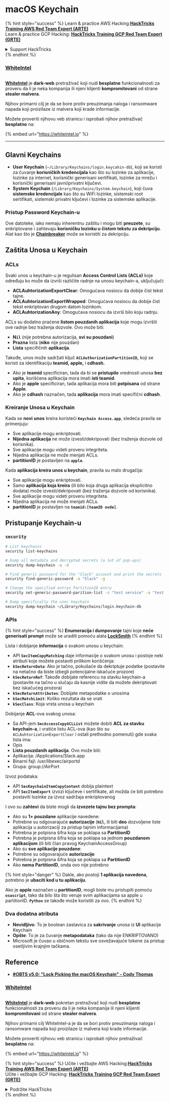 # macOS Keychain

{% hint style="success" %}
Learn & practice AWS Hacking:<img src="../../.gitbook/assets/arte.png" alt="" data-size="line">[**HackTricks Training AWS Red Team Expert (ARTE)**](https://training.hacktricks.xyz/courses/arte)<img src="../../.gitbook/assets/arte.png" alt="" data-size="line">\
Learn & practice GCP Hacking: <img src="../../.gitbook/assets/grte.png" alt="" data-size="line">[**HackTricks Training GCP Red Team Expert (GRTE)**<img src="../../.gitbook/assets/grte.png" alt="" data-size="line">](https://training.hacktricks.xyz/courses/grte)

<details>

<summary>Support HackTricks</summary>

* Check the [**subscription plans**](https://github.com/sponsors/carlospolop)!
* **Join the** 💬 [**Discord group**](https://discord.gg/hRep4RUj7f) or the [**telegram group**](https://t.me/peass) or **follow** us on **Twitter** 🐦 [**@hacktricks\_live**](https://twitter.com/hacktricks\_live)**.**
* **Share hacking tricks by submitting PRs to the** [**HackTricks**](https://github.com/carlospolop/hacktricks) and [**HackTricks Cloud**](https://github.com/carlospolop/hacktricks-cloud) github repos.

</details>
{% endhint %}

### [WhiteIntel](https://whiteintel.io)

<figure><img src="../../.gitbook/assets/image (1227).png" alt=""><figcaption></figcaption></figure>

[**WhiteIntel**](https://whiteintel.io) je **dark-web** pretraživač koji nudi **besplatne** funkcionalnosti za proveru da li je neka kompanija ili njeni klijenti **kompromitovani** od strane **stealer malvera**.

Njihov primarni cilj je da se bore protiv preuzimanja naloga i ransomware napada koji proizilaze iz malvera koji krade informacije.

Možete proveriti njihovu veb stranicu i isprobati njihov pretraživač **besplatno** na:

{% embed url="https://whiteintel.io" %}

***

## Glavni Keychains

* **User Keychain** (`~/Library/Keychains/login.keycahin-db`), koji se koristi za čuvanje **korisničkih kredencijala** kao što su lozinke za aplikacije, lozinke za internet, korisnički generisani sertifikati, lozinke za mrežu i korisnički generisani javni/privatni ključevi.
* **System Keychain** (`/Library/Keychains/System.keychain`), koji čuva **sistemske kredencijale** kao što su WiFi lozinke, sistemski root sertifikati, sistemski privatni ključevi i lozinke za sistemske aplikacije.

### Pristup Password Keychain-u

Ove datoteke, iako nemaju inherentnu zaštitu i mogu biti **preuzete**, su enkriptovane i zahtevaju **korisničku lozinku u čistom tekstu za dekripciju**. Alat kao što je [**Chainbreaker**](https://github.com/n0fate/chainbreaker) može se koristiti za dekripciju.

## Zaštita Unosa u Keychain

### ACLs

Svaki unos u keychain-u je regulisan **Access Control Lists (ACLs)** koje određuju ko može da izvrši različite radnje na unosu keychain-a, uključujući:

* **ACLAuhtorizationExportClear**: Omogućava nosiocu da dobije čist tekst tajne.
* **ACLAuhtorizationExportWrapped**: Omogućava nosiocu da dobije čist tekst enkriptovan drugom datom lozinkom.
* **ACLAuhtorizationAny**: Omogućava nosiocu da izvrši bilo koju radnju.

ACLs su dodatno praćene **listom pouzdanih aplikacija** koje mogu izvršiti ove radnje bez traženja dozvole. Ovo može biti:

* **N`il`** (nije potrebna autorizacija, **svi su pouzdani**)
* **Prazna** lista (**niko** nije pouzdan)
* **Lista** specifičnih **aplikacija**.

Takođe, unos može sadržati ključ **`ACLAuthorizationPartitionID`,** koji se koristi za identifikaciju **teamid, apple,** i **cdhash.**

* Ako je **teamid** specificiran, tada da bi se **pristupilo** vrednosti unosa **bez** **upita**, korišćena aplikacija mora imati **isti teamid**.
* Ako je **apple** specificiran, tada aplikacija mora biti **potpisana** od strane **Apple**.
* Ako je **cdhash** naznačen, tada **aplikacija** mora imati specifični **cdhash**.

### Kreiranje Unosa u Keychain

Kada se **novi** **unos** kreira koristeći **`Keychain Access.app`**, sledeća pravila se primenjuju:

* Sve aplikacije mogu enkriptovati.
* **Nijedna aplikacija** ne može izvesti/dekripovati (bez traženja dozvole od korisnika).
* Sve aplikacije mogu videti proveru integriteta.
* Nijedna aplikacija ne može menjati ACLs.
* **partitionID** je postavljen na **`apple`**.

Kada **aplikacija kreira unos u keychain**, pravila su malo drugačija:

* Sve aplikacije mogu enkriptovati.
* Samo **aplikacija koja kreira** (ili bilo koja druga aplikacija eksplicitno dodata) može izvesti/dekripovati (bez traženja dozvole od korisnika).
* Sve aplikacije mogu videti proveru integriteta.
* Nijedna aplikacija ne može menjati ACLs.
* **partitionID** je postavljen na **`teamid:[teamID ovde]`**.

## Pristupanje Keychain-u

### `security`
```bash
# List keychains
security list-keychains

# Dump all metadata and decrypted secrets (a lot of pop-ups)
security dump-keychain -a -d

# Find generic password for the "Slack" account and print the secrets
security find-generic-password -a "Slack" -g

# Change the specified entrys PartitionID entry
security set-generic-password-parition-list -s "test service" -a "test acount" -S

# Dump specifically the user keychain
security dump-keychain ~/Library/Keychains/login.keychain-db
```
### APIs

{% hint style="success" %}
**Enumeracija i dumpovanje** tajni koje **neće generisati prompt** može se uraditi pomoću alata [**LockSmith**](https://github.com/its-a-feature/LockSmith)
{% endhint %}

Lista i dobijanje **informacija** o svakom unosu u keychain:

* API **`SecItemCopyMatching`** daje informacije o svakom unosu i postoje neki atributi koje možete postaviti prilikom korišćenja:
* **`kSecReturnData`**: Ako je tačno, pokušaće da dekriptuje podatke (postavite na netačno da biste izbegli potencijalne iskačuće prozore)
* **`kSecReturnRef`**: Takođe dobijate referencu na stavku keychain-a (postavite na tačno u slučaju da kasnije vidite da možete dekriptovati bez iskačućeg prozora)
* **`kSecReturnAttributes`**: Dobijate metapodatke o unosima
* **`kSecMatchLimit`**: Koliko rezultata da se vrati
* **`kSecClass`**: Koja vrsta unosa u keychain

Dobijanje **ACL**-ova svakog unosa:

* Sa API-jem **`SecAccessCopyACLList`** možete dobiti **ACL za stavku keychain-a**, i vratiće listu ACL-ova (kao što su `ACLAuhtorizationExportClear` i ostali prethodno pomenuti) gde svaka lista ima:
* Opis
* **Lista pouzdanih aplikacija**. Ovo može biti:
* Aplikacija: /Applications/Slack.app
* Binarni fajl: /usr/libexec/airportd
* Grupa: group://AirPort

Izvoz podataka:

* API **`SecKeychainItemCopyContent`** dobija plaintext
* API **`SecItemExport`** izvozi ključeve i sertifikate, ali možda će biti potrebno postaviti lozinke za izvoz sadržaja enkriptovanog

I ovo su **zahtevi** da biste mogli da **izvezete tajnu bez prompta**:

* Ako su **1+ pouzdane** aplikacije navedene:
* Potrebne su odgovarajuće **autorizacije** (**`Nil`**, ili biti **deo** dozvoljene liste aplikacija u autorizaciji za pristup tajnim informacijama)
* Potrebna je potpisna šifra koja se poklapa sa **PartitionID**
* Potrebna je potpisna šifra koja se poklapa sa jednom **pouzdanom aplikacijom** (ili biti član pravog KeychainAccessGroup)
* Ako su **sve aplikacije pouzdane**:
* Potrebne su odgovarajuće **autorizacije**
* Potrebna je potpisna šifra koja se poklapa sa **PartitionID**
* Ako **nema PartitionID**, onda ovo nije potrebno

{% hint style="danger" %}
Dakle, ako postoji **1 aplikacija navedena**, potrebno je **ubaciti kod u tu aplikaciju**.

Ako je **apple** naznačen u **partitionID**, mogli biste mu pristupiti pomoću **`osascript`**, tako da bilo šta što veruje svim aplikacijama sa apple u partitionID. **`Python`** se takođe može koristiti za ovo.
{% endhint %}

### Dva dodatna atributa

* **Nevidljivo**: To je boolean zastavica za **sakrivanje** unosa iz **UI** aplikacije Keychain
* **Opšte**: To je za čuvanje **metapodataka** (tako da nije ENKRIPTOVANO)
* Microsoft je čuvao u običnom tekstu sve osvežavajuće tokene za pristup osetljivim krajnjim tačkama.

## Reference

* [**#OBTS v5.0: "Lock Picking the macOS Keychain" - Cody Thomas**](https://www.youtube.com/watch?v=jKE1ZW33JpY)

### [WhiteIntel](https://whiteintel.io)

<figure><img src="../../.gitbook/assets/image (1227).png" alt=""><figcaption></figcaption></figure>

[**WhiteIntel**](https://whiteintel.io) je **dark-web** pokretan pretraživač koji nudi **besplatne** funkcionalnosti za proveru da li je neka kompanija ili njeni klijenti **kompromitovani** od strane **stealer malvera**.

Njihov primarni cilj WhiteIntel-a je da se bori protiv preuzimanja naloga i ransomware napada koji proizilaze iz malvera koji krade informacije.

Možete proveriti njihovu veb stranicu i isprobati njihov pretraživač **besplatno** na:

{% embed url="https://whiteintel.io" %}

{% hint style="success" %}
Učite i vežbajte AWS Hacking:<img src="../../.gitbook/assets/arte.png" alt="" data-size="line">[**HackTricks Training AWS Red Team Expert (ARTE)**](https://training.hacktricks.xyz/courses/arte)<img src="../../.gitbook/assets/arte.png" alt="" data-size="line">\
Učite i vežbajte GCP Hacking: <img src="../../.gitbook/assets/grte.png" alt="" data-size="line">[**HackTricks Training GCP Red Team Expert (GRTE)**<img src="../../.gitbook/assets/grte.png" alt="" data-size="line">](https://training.hacktricks.xyz/courses/grte)

<details>

<summary>Podržite HackTricks</summary>

* Proverite [**planove pretplate**](https://github.com/sponsors/carlospolop)!
* **Pridružite se** 💬 [**Discord grupi**](https://discord.gg/hRep4RUj7f) ili [**telegram grupi**](https://t.me/peass) ili **pratite** nas na **Twitteru** 🐦 [**@hacktricks\_live**](https://twitter.com/hacktricks\_live)**.**
* **Podelite hakerske trikove slanjem PR-ova na** [**HackTricks**](https://github.com/carlospolop/hacktricks) i [**HackTricks Cloud**](https://github.com/carlospolop/hacktricks-cloud) github repozitorijume.

</details>
{% endhint %}
